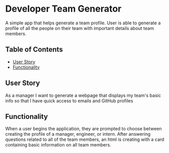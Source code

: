 # Developer Team Generator
A simple app that helps generate a team profile. User is able to generate a profile of all the people on their team with important details about team members. 

## Table of Contents 

* [User Story](#UserStory)
* [Functionality](#Functionality)

## User Story
As a manager
I want to generate a webpage that displays my team's basic info
so that I have quick access to emails and GitHub profiles

## Functionality
When a user begins the application, they are prompted to choose between creating the profile of a manager, engineer, or intern. After answering questions related to all of the team members, an html is creating with a  card containing basic information on all team members. 

[![<iframe width="560" height="315" src="https://www.youtube.com/embed/gnnWaZgzDD8" frameborder="0" allow="accelerometer; autoplay; encrypted-media; gyroscope; picture-in-picture" allowfullscreen></iframe>](doc/screenshot_youtube.PNG)](https://www.youtube.com/watch?v=VIDEO-ID "Check me out!")

